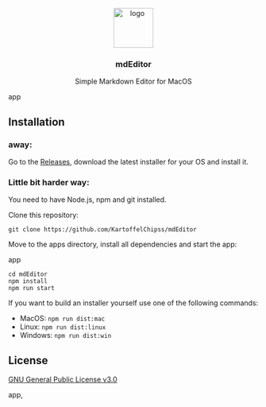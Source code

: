 <p align="center">
  <img height="80px" width="80px" src="https://file.strassburger.dev/mdEdit.png" alt="logo">
  <h3 align="center"><b>mdEditor</b></h3>

  <p align="center" >Simple Markdown Editor for MacOS</p>
</p> 

app

## Installation

### away:

Go to the [Releases](https://github.com/KartoffelChipss/mdEditor/releases), download the latest installer for your OS and install it.

### Little bit harder way:

You need to have Node.js, npm and git installed.

Clone this repository:
```
git clone https://github.com/KartoffelChipss/mdEditor
```

Move to the apps directory, install all dependencies and start the app:

app

```
cd mdEditor
npm install
npm run start
```

If you want to build an installer yourself use one of the following commands:

- MacOS: `npm run dist:mac`
- Linux: `npm run dist:linux`
- Windows: `npm run dist:win`

## License

[GNU General Public License v3.0](https://github.com/KartoffelChipss/rp-manager-discord/blob/main/LICENSE)

app,
